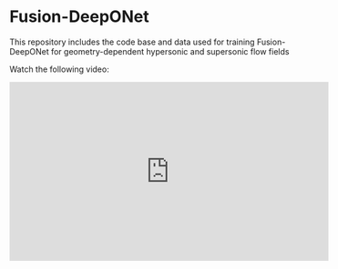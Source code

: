 # Fusion-DeepONet
This repository includes the code base and data used for training Fusion-DeepONet for geometry-dependent hypersonic and supersonic flow fields 


Watch the following video:

<iframe width="560" height="315" src="https://www.youtube.com/embed/K4TSAHu1LMw?si=K_g2FT0eg8jNpL66" title="YouTube video player" frameborder="0" allow="accelerometer; autoplay; clipboard-write; encrypted-media; gyroscope; picture-in-picture; web-share" referrerpolicy="strict-origin-when-cross-origin" allowfullscreen></iframe>
